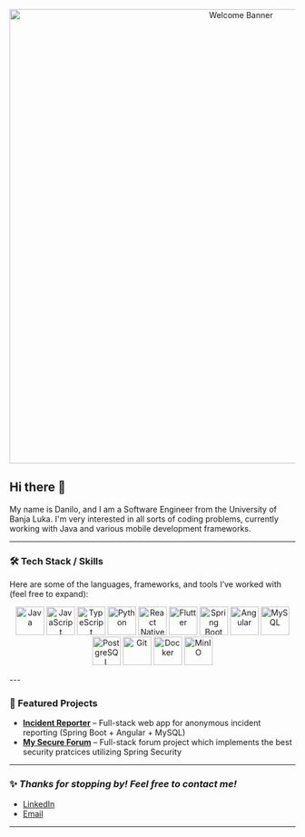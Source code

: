 <p align="center">
  <img src="https://media.giphy.com/media/3o7qE1YN7aBOFPRw8E/giphy.gif" alt="Welcome Banner" width="800"/>
</p>

## Hi there 👋

My name is Danilo, and I am a Software Engineer from the University of Banja Luka.
I'm very interested in all sorts of coding problems, currently working with Java and various mobile development frameworks.

---

### 🛠️ Tech Stack / Skills
Here are some of the languages, frameworks, and tools I’ve worked with (feel free to expand):

<p align="center">
  <a href="https://www.java.com/" target="_blank"><img src="https://cdn.jsdelivr.net/gh/devicons/devicon/icons/java/java-original.svg" alt="Java" width="50" /></a>
  <a href="https://developer.mozilla.org/en-US/docs/Web/JavaScript" target="_blank"><img src="https://cdn.jsdelivr.net/gh/devicons/devicon/icons/javascript/javascript-original.svg" alt="JavaScript" width="50" /></a>
  <a href="https://www.typescriptlang.org/" target="_blank"><img src="https://cdn.jsdelivr.net/gh/devicons/devicon/icons/typescript/typescript-original.svg" alt="TypeScript" width="50" /></a>
  <a href="https://www.python.org/" target="_blank"><img src="https://cdn.jsdelivr.net/gh/devicons/devicon/icons/python/python-original.svg" alt="Python" width="50" /></a>
  <a href="https://reactnative.dev/" target="_blank"><img src="https://cdn.jsdelivr.net/gh/devicons/devicon/icons/react/react-original.svg" alt="React Native" width="50" /></a>
  <a href="https://flutter.dev/" target="_blank"><img src="https://cdn.jsdelivr.net/gh/devicons/devicon/icons/flutter/flutter-original.svg" alt="Flutter" width="50" /></a>
  <a href="https://spring.io/projects/spring-boot" target="_blank"><img src="https://cdn.jsdelivr.net/gh/devicons/devicon/icons/spring/spring-original.svg" alt="Spring Boot" width="50" /></a>
  <a href="https://angular.io/" target="_blank"><img src="https://cdn.jsdelivr.net/gh/devicons/devicon/icons/angularjs/angularjs-original.svg" alt="Angular" width="50" /></a>
  <a href="https://www.mysql.com/" target="_blank"><img src="https://cdn.jsdelivr.net/gh/devicons/devicon/icons/mysql/mysql-original.svg" alt="MySQL" width="50" /></a>
  <a href="https://www.postgresql.org/" target="_blank"><img src="https://cdn.jsdelivr.net/gh/devicons/devicon/icons/postgresql/postgresql-original.svg" alt="PostgreSQL" width="50" /></a>
  <a href="https://git-scm.com/" target="_blank"><img src="https://cdn.jsdelivr.net/gh/devicons/devicon/icons/git/git-original.svg" alt="Git" width="50" /></a>
  <a href="https://www.docker.com/" target="_blank"><img src="https://cdn.jsdelivr.net/gh/devicons/devicon/icons/docker/docker-original.svg" alt="Docker" width="50" /></a>
  <a href="https://min.io/" target="_blank"><img src="https://min.io/resources/img/minio-icon-color.svg" alt="MinIO" width="50" /></a>
</p>
---


### 📌 Featured Projects
- [**Incident Reporter**](https://github.com/DaniloVrancic/pisio-incident-reporter) – Full-stack web app for anonymous incident reporting (Spring Boot + Angular + MySQL)  
- [**My Secure Forum**](https://github.com/DaniloVrancic/my-internet-forum) – Full-stack forum project which implements the best security pratcices utilizing Spring Security  

---

### ✨ *Thanks for stopping by! Feel free to contact me!*  
- [LinkedIn](https://www.linkedin.com/in/danilo-vran%C4%8Di%C4%87-612a0837b/)  
- [Email](mailto:danilovrancic0@gmail.com)  

---


<!--
**DaniloVrancic/DaniloVrancic** is a ✨ _special_ ✨ repository because its `README.md` (this file) appears on your GitHub profile.

Here are some ideas to get you started:

- 🔭 I’m currently working on ...
- 🌱 I’m currently learning ...
- 👯 I’m looking to collaborate on ...
- 🤔 I’m looking for help with ...
- 💬 Ask me about ...
- 📫 How to reach me: ...
- 😄 Pronouns: ...
- ⚡ Fun fact: ...
-->
